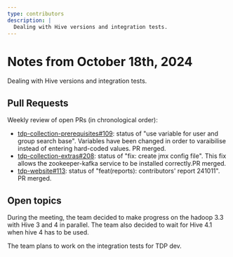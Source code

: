 ```yaml
---
type: contributors
description: |
  Dealing with Hive versions and integration tests.
---
```


# Notes from October 18th, 2024

Dealing with Hive versions and integration tests.

## Pull Requests

Weekly review of open PRs (in chronological order):

- [tdp-collection-prerequisites#109](https://github.com/TOSIT-IO/tdp-collection-prerequisites/pull/109): status of "use variable for user and group search base". Variables have been changed in order to varaibilise instead of entering hard-coded values. PR merged.
- [tdp-collection-extras#208](https://github.com/TOSIT-IO/tdp-collection-extras/pull/208): status of "fix: create jmx config file". This fix allows the zookeeper-kafka service to be installed correctly.PR merged.
- [tdp-website#113](https://github.com/TOSIT-IO/tdp-website/pull/114): status of "feat(reports): contributors' report 241011". PR merged.

## Open topics

During the meeting, the team decided to make progress on the hadoop 3.3 with Hive 3 and 4 in parallel.
The team also decided to wait for Hive 4.1 when hive 4 has to be used.

The team plans to work on the integration tests for TDP dev.
